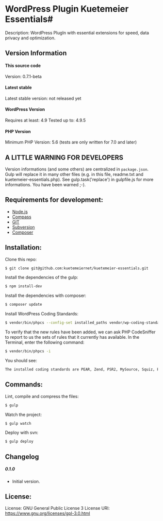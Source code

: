 # WordPress Plugin Kuetemeier Essentials#

Description: WordPress PlugIn with essential extensions for speed, data privacy and optimization.

## Version Information ##

#### This source code ####
Version: 0.7.1-beta

#### Latest stable ####
Latest stable version: not released yet

#### WordPress Version ####

Requires at least: 4.9
Tested up to: 4.9.5

#### PHP Version ####

Minimum PHP Version: 5.6
(tests are only written for 7.0 and later) 

## A LITTLE WARNING FOR DEVELOPERS ##

Version informations (and some others) are centralized in `package.json`. Gulp will replace it in many other files (e.g. in this file, readme.txt and kuetemeier-essentials.php).
See gulp.task('replace') in gulpfile.js for more informations. You have been warned ;-).

## Requirements for development: ##

* [Node.js](http://nodejs.org/)
* [Compass](http://compass-style.org/)
* [GIT](http://git-scm.com/)
* [Subversion](http://subversion.apache.org/)
* [Composer](https://getcomposer.org/)

## Installation: ##

Clone this repo:

```bash
$ git clone git@github.com:kuetemeiernet/kuetemeier-essentials.git
```

Install the dependencies of the gulp:

```bash
$ npm install-dev
```

Install the dependencies with composer:

```bash
$ composer update
```

Install WordPress Coding Standards:

```bash
$ vendor/bin/phpcs --config-set installed_paths vendor/wp-coding-standards/wpcs
```

To verify that the new rules have been added, we can ask PHP CodeSniffer to report to us the sets of rules that it currently has available. In the Terminal, enter the following command:

```bash
$ vendor/bin/phpcs -i
```

You should see:

```bash
The installed coding standards are PEAR, Zend, PSR2, MySource, Squiz, PSR1, WordPress-VIP, WordPress, WordPress-Extra, WordPress-Docs and WordPress-Core
```


## Commands: ##

Lint, compile and compress the files:

```bash
$ gulp
```

Watch the project:

```bash
$ gulp watch
```

Deploy with svn:

```bash
$ gulp deploy
```

## Changelog ##

##### 0.1.0 #####

* Initial version.

## License: ##

License: GNU General Public License 3
License URI: https://www.gnu.org/licenses/gpl-3.0.html
